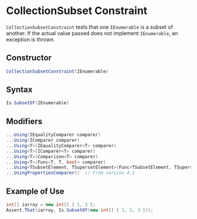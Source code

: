 # CollectionSubset Constraint

`CollectionSubsetConstraint` tests that one `IEnumerable` is a subset of another. If the actual value passed does not
implement `IEnumerable`, an exception is thrown.

## Constructor

```csharp
CollectionSubsetConstraint(IEnumerable)
```

## Syntax

```csharp
Is.SubsetOf(IEnumerable)
```

## Modifiers

```csharp
...Using(IEqualityComparer comparer)
...Using(IComparer comparer)
...Using<T>(IEqualityComparer<T> comparer)
...Using<T>(IComparer<T> comparer)
...Using<T>(Comparison<T> comparer)
...Using<T>(Func<T, T, bool> comparer)
...Using<TSubsetElement, TSupersetElement>(Func<TSubsetElement, TSupersetElement, bool> comparison)
...UsingPropertiesComparer()  // From version 4.1
```

## Example of Use

```csharp
int[] iarray = new int[] { 1, 3 };
Assert.That(iarray, Is.SubsetOf(new int[] { 1, 2, 3 }));
```
